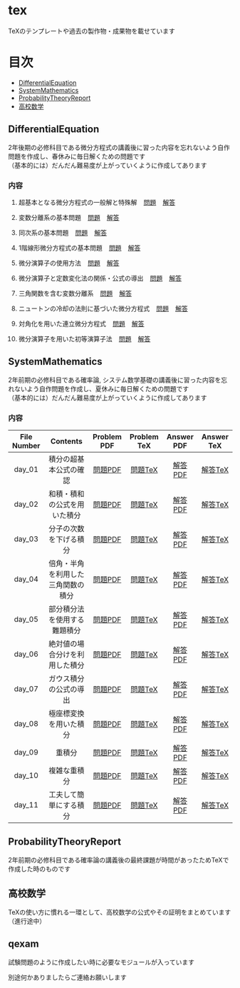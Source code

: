 # tex
TeXのテンプレートや過去の製作物・成果物を載せています

# 目次
- [DifferentialEquation](https://github.com/ryusuke920/tex/tree/main/DifferentialEquation)
- [SystemMathematics](https://github.com/ryusuke920/tex/tree/main/SystemMathematics)
- [ProbabilityTheoryReport](https://github.com/ryusuke920/tex/tree/main/ProbabilityTheoryReport)
- [高校数学](https://github.com/ryusuke920/tex/tree/main/%E9%AB%98%E6%A0%A1%E6%95%B0%E5%AD%A6)

## DifferentialEquation
2年後期の必修科目である微分方程式の講義後に習った内容を忘れないよう自作問題を作成し、春休みに毎日解くための問題です  
（基本的には）だんだん難易度が上がっていくように作成してあります

### 内容

1. 超基本となる微分方程式の一般解と特殊解 
&ensp; [問題](https://github.com/ryusuke920/tex/blob/main/%E6%AF%8E%E6%97%A5%E5%BE%AE%E5%88%86%E6%96%B9%E7%A8%8B%E5%BC%8F/problem/day_1.pdf)
&ensp; [解答](https://github.com/ryusuke920/tex/blob/main/%E6%AF%8E%E6%97%A5%E5%BE%AE%E5%88%86%E6%96%B9%E7%A8%8B%E5%BC%8F/answer/day_1.pdf)

2. 変数分離系の基本問題
&ensp; [問題](https://github.com/ryusuke920/tex/blob/main/%E6%AF%8E%E6%97%A5%E5%BE%AE%E5%88%86%E6%96%B9%E7%A8%8B%E5%BC%8F/problem/day_2.pdf)
&ensp; [解答](https://github.com/ryusuke920/tex/blob/main/%E6%AF%8E%E6%97%A5%E5%BE%AE%E5%88%86%E6%96%B9%E7%A8%8B%E5%BC%8F/answer/day_2.pdf)

3. 同次系の基本問題
&ensp; [問題](https://github.com/ryusuke920/tex/blob/main/%E6%AF%8E%E6%97%A5%E5%BE%AE%E5%88%86%E6%96%B9%E7%A8%8B%E5%BC%8F/problem/day_3.pdf)
&ensp; [解答](https://github.com/ryusuke920/tex/blob/main/%E6%AF%8E%E6%97%A5%E5%BE%AE%E5%88%86%E6%96%B9%E7%A8%8B%E5%BC%8F/answer/day_3.pdf)

4. 1階線形微分方程式の基本問題
&ensp; [問題](https://github.com/ryusuke920/tex/blob/main/%E6%AF%8E%E6%97%A5%E5%BE%AE%E5%88%86%E6%96%B9%E7%A8%8B%E5%BC%8F/problem/day_4.pdf)
&ensp; [解答](https://github.com/ryusuke920/tex/blob/main/%E6%AF%8E%E6%97%A5%E5%BE%AE%E5%88%86%E6%96%B9%E7%A8%8B%E5%BC%8F/answer/day_4.pdf)

5. 微分演算子の使用方法
&ensp; [問題](https://github.com/ryusuke920/tex/blob/main/%E6%AF%8E%E6%97%A5%E5%BE%AE%E5%88%86%E6%96%B9%E7%A8%8B%E5%BC%8F/problem/day_5.pdf)
&ensp; [解答](https://github.com/ryusuke920/tex/blob/main/%E6%AF%8E%E6%97%A5%E5%BE%AE%E5%88%86%E6%96%B9%E7%A8%8B%E5%BC%8F/answer/day_5.pdf)

6. 微分演算子と定数変化法の関係・公式の導出
&ensp; [問題](https://github.com/ryusuke920/tex/blob/main/%E6%AF%8E%E6%97%A5%E5%BE%AE%E5%88%86%E6%96%B9%E7%A8%8B%E5%BC%8F/problem/day_6.pdf)
&ensp; [解答](https://github.com/ryusuke920/tex/blob/main/%E6%AF%8E%E6%97%A5%E5%BE%AE%E5%88%86%E6%96%B9%E7%A8%8B%E5%BC%8F/answer/day_6.pdf)

7. 三角関数を含む変数分離系
&ensp; [問題](https://github.com/ryusuke920/tex/blob/main/%E6%AF%8E%E6%97%A5%E5%BE%AE%E5%88%86%E6%96%B9%E7%A8%8B%E5%BC%8F/problem/day_7.pdf)
&ensp; [解答](https://github.com/ryusuke920/tex/blob/main/%E6%AF%8E%E6%97%A5%E5%BE%AE%E5%88%86%E6%96%B9%E7%A8%8B%E5%BC%8F/answer/day_7.pdf)

8. ニュートンの冷却の法則に基づいた微分方程式
&ensp; [問題](https://github.com/ryusuke920/tex/blob/main/%E6%AF%8E%E6%97%A5%E5%BE%AE%E5%88%86%E6%96%B9%E7%A8%8B%E5%BC%8F/problem/day_8.pdf)
&ensp; [解答](https://github.com/ryusuke920/tex/blob/main/%E6%AF%8E%E6%97%A5%E5%BE%AE%E5%88%86%E6%96%B9%E7%A8%8B%E5%BC%8F/answer/day_8.pdf)

9. 対角化を用いた連立微分方程式
&ensp; [問題](https://github.com/ryusuke920/tex/blob/main/%E6%AF%8E%E6%97%A5%E5%BE%AE%E5%88%86%E6%96%B9%E7%A8%8B%E5%BC%8F/problem/day_9.pdf)
&ensp; [解答](https://github.com/ryusuke920/tex/blob/main/%E6%AF%8E%E6%97%A5%E5%BE%AE%E5%88%86%E6%96%B9%E7%A8%8B%E5%BC%8F/answer/day_9.pdf)

10. 微分演算子を用いた初等演算子法
&ensp; [問題](https://github.com/ryusuke920/tex/blob/main/%E6%AF%8E%E6%97%A5%E5%BE%AE%E5%88%86%E6%96%B9%E7%A8%8B%E5%BC%8F/problem/day_10.pdf)
&ensp; [解答](https://github.com/ryusuke920/tex/blob/main/%E6%AF%8E%E6%97%A5%E5%BE%AE%E5%88%86%E6%96%B9%E7%A8%8B%E5%BC%8F/answer/day_10.pdf)

## SystemMathematics
2年前期の必修科目である確率論, システム数学基礎の講義後に習った内容を忘れないよう自作問題を作成し、夏休みに毎日解くための問題です  
（基本的には）だんだん難易度が上がっていくように作成してあります

### 内容
|File Number|Contents|Problem PDF|Problem TeX|Answer PDF|Answer TeX|
|:--:|:--:|:--:|:--:|:--:|:--:|
|day_01|積分の超基本公式の確認|[問題PDF](https://github.com/ryusuke920/tex/blob/main/SystemMathematics/problem/PDF/day_01.pdf)|[問題TeX](https://github.com/ryusuke920/tex/blob/main/SystemMathematics/problem/Tex/day_01.tex)|[解答PDF](https://github.com/ryusuke920/tex/blob/main/SystemMathematics/answer/PDF/day_01.pdf)|[解答TeX](https://github.com/ryusuke920/tex/blob/main/SystemMathematics/answer/TeX/day_01.tex)|
|day_02|和積・積和の公式を用いた積分|[問題PDF](https://github.com/ryusuke920/tex/blob/main/SystemMathematics/problem/PDF/day_02.pdf)|[問題TeX](https://github.com/ryusuke920/tex/blob/main/SystemMathematics/problem/Tex/day_02.tex)|[解答PDF](https://github.com/ryusuke920/tex/blob/main/SystemMathematics/answer/PDF/day_02.pdf)|[解答TeX](https://github.com/ryusuke920/tex/blob/main/SystemMathematics/answer/TeX/day_02.tex)|
|day_03|分子の次数を下げる積分|[問題PDF](https://github.com/ryusuke920/tex/blob/main/SystemMathematics/problem/PDF/day_03.pdf)|[問題TeX](https://github.com/ryusuke920/tex/blob/main/SystemMathematics/problem/Tex/day_03.tex)|[解答PDF](https://github.com/ryusuke920/tex/blob/main/SystemMathematics/answer/PDF/day_03.pdf)|[解答TeX](https://github.com/ryusuke920/tex/blob/main/SystemMathematics/answer/TeX/day_03.tex)|
|day_04|倍角・半角を利用した三角関数の積分|[問題PDF](https://github.com/ryusuke920/tex/blob/main/SystemMathematics/problem/PDF/day_04.pdf)|[問題TeX](https://github.com/ryusuke920/tex/blob/main/SystemMathematics/problem/Tex/day_04.tex)|[解答PDF](https://github.com/ryusuke920/tex/blob/main/SystemMathematics/answer/PDF/day_04.pdf)|[解答TeX](https://github.com/ryusuke920/tex/blob/main/SystemMathematics/answer/TeX/day_04.tex)|
|day_05|部分積分法を使用する難題積分|[問題PDF](https://github.com/ryusuke920/tex/blob/main/SystemMathematics/problem/PDF/day_05.pdf)|[問題TeX](https://github.com/ryusuke920/tex/blob/main/SystemMathematics/problem/Tex/day_05.tex)|[解答PDF](https://github.com/ryusuke920/tex/blob/main/SystemMathematics/answer/PDF/day_05.pdf)|[解答TeX](https://github.com/ryusuke920/tex/blob/main/SystemMathematics/answer/TeX/day_05.tex)|
|day_06|絶対値の場合分けを利用した積分|[問題PDF](https://github.com/ryusuke920/tex/blob/main/SystemMathematics/problem/PDF/day_06.pdf)|[問題TeX](https://github.com/ryusuke920/tex/blob/main/SystemMathematics/problem/Tex/day_06.tex)|[解答PDF](https://github.com/ryusuke920/tex/blob/main/SystemMathematics/answer/PDF/day_06.pdf)|[解答TeX](https://github.com/ryusuke920/tex/blob/main/SystemMathematics/answer/TeX/day_06.tex)|
|day_07|ガウス積分の公式の導出|[問題PDF](https://github.com/ryusuke920/tex/blob/main/SystemMathematics/problem/PDF/day_07.pdf)|[問題TeX](https://github.com/ryusuke920/tex/blob/main/SystemMathematics/problem/Tex/day_07.tex)|[解答PDF](https://github.com/ryusuke920/tex/blob/main/SystemMathematics/answer/PDF/day_07.pdf)|[解答TeX](https://github.com/ryusuke920/tex/blob/main/SystemMathematics/answer/TeX/day_07.tex)|
|day_08|極座標変換を用いた積分|[問題PDF](https://github.com/ryusuke920/tex/blob/main/SystemMathematics/problem/PDF/day_08.pdf)|[問題TeX](https://github.com/ryusuke920/tex/blob/main/SystemMathematics/problem/Tex/day_08.tex)|[解答PDF](https://github.com/ryusuke920/tex/blob/main/SystemMathematics/answer/PDF/day_08.pdf)|[解答TeX](https://github.com/ryusuke920/tex/blob/main/SystemMathematics/answer/TeX/day_08.tex)|
|day_09|重積分|[問題PDF](https://github.com/ryusuke920/tex/blob/main/SystemMathematics/problem/PDF/day_09.pdf)|[問題TeX](https://github.com/ryusuke920/tex/blob/main/SystemMathematics/problem/Tex/day_09.tex)|[解答PDF](https://github.com/ryusuke920/tex/blob/main/SystemMathematics/answer/PDF/day_09.pdf)|[解答TeX](https://github.com/ryusuke920/tex/blob/main/SystemMathematics/answer/TeX/day_09.tex)|
|day_10|複雑な重積分|[問題PDF](https://github.com/ryusuke920/tex/blob/main/SystemMathematics/problem/PDF/day_10.pdf)|[問題TeX](https://github.com/ryusuke920/tex/blob/main/SystemMathematics/problem/Tex/day_10.tex)|[解答PDF](https://github.com/ryusuke920/tex/blob/main/SystemMathematics/answer/PDF/day_10.pdf)|[解答TeX](https://github.com/ryusuke920/tex/blob/main/SystemMathematics/answer/TeX/day_10.tex)|
|day_11|工夫して簡単にする積分|[問題PDF](https://github.com/ryusuke920/tex/blob/main/SystemMathematics/problem/PDF/day_11.pdf)|[問題TeX](https://github.com/ryusuke920/tex/blob/main/SystemMathematics/problem/Tex/day_11.tex)|[解答PDF](https://github.com/ryusuke920/tex/blob/main/SystemMathematics/answer/PDF/day_11.pdf)|[解答TeX](https://github.com/ryusuke920/tex/blob/main/SystemMathematics/answer/TeX/day_11.tex)|

## ProbabilityTheoryReport
2年前期の必修科目である確率論の講義後の最終課題が時間があったためTeXで作成した時のものです

## 高校数学
TeXの使い方に慣れる一環として、高校数学の公式やその証明をまとめています（進行途中）

## qexam
試験問題のように作成したい時に必要なモジュールが入っています  

別途何かありましたらご連絡お願いします
